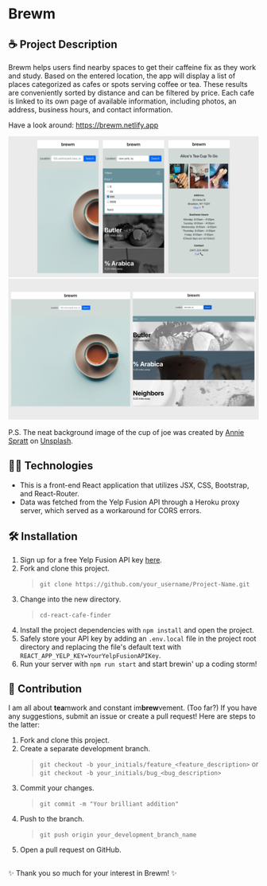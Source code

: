 # Brewm

## ☕️ Project Description

Brewm helps users find nearby spaces to get their caffeine fix as they work and study. Based on the entered location, the app will display a list of places categorized as cafes or spots serving coffee or tea. These results are conveniently sorted by distance and can be filtered by price. Each cafe is linked to its own page of available information, including photos, an address, business hours, and contact information.

Have a look around: https://brewm.netlify.app

<img src="./src/assets/brewm-mobile-screenshots.png" alt="Brewm mobile screenshots">
<img src="./src/assets/brewm-desktop-screenshots.png" alt="Brewm desktop screenshots">

P.S. The neat background image of the cup of joe was created by <a href="https://unsplash.com/@anniespratt?utm_source=unsplash&utm_medium=referral&utm_content=creditCopyText">Annie Spratt</a> on <a href="https://unsplash.com/s/photos/coffee-minimal?utm_source=unsplash&utm_medium=referral&utm_content=creditCopyText">Unsplash</a>.

## 👩‍💻 Technologies

- This is a front-end React application that utilizes JSX, CSS, Bootstrap, and React-Router.
- Data was fetched from the Yelp Fusion API through a Heroku proxy server, which served as a workaround for CORS errors.

## 🛠 Installation

1.  Sign up for a free Yelp Fusion API key [here](https://www.yelp.com/developers/documentation/v3/get_started).
2.  Fork and clone this project.
    > `git clone https://github.com/your_username/Project-Name.git`
3.  Change into the new directory.
    > `cd-react-cafe-finder`
4.  Install the project dependencies with `npm install` and open the project.
5.  Safely store your API key by adding an `.env.local` file in the project root directory and replacing the file's default text with `REACT_APP_YELP_KEY=YourYelpFusionAPIKey`.
6.  Run your server with `npm run start` and start brewin' up a coding storm!

## 🤝 Contribution

I am all about <strong>tea</strong>mwork and constant im<strong>brew</strong>vement. (Too far?) If you have any suggestions, submit an issue or create a pull request! Here are steps to the latter:

1. Fork and clone this project.
2. Create a separate development branch.
   > `git checkout -b your_initials/feature_<feature_description>` or `git checkout -b your_initials/bug_<bug_description>`
3. Commit your changes.
   > `git commit -m "Your brilliant addition"`
4. Push to the branch.
   > `git push origin your_development_branch_name`
5. Open a pull request on GitHub.

##

✨ Thank you so much for your interest in Brewm! ✨
